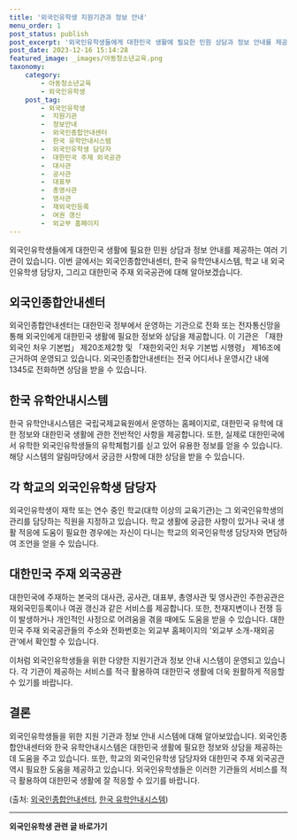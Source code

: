 ```yaml
---
title: '외국인유학생 지원기관과 정보 안내'
menu_order: 1
post_status: publish
post_excerpt: '외국인유학생들에게 대한민국 생활에 필요한 민원 상담과 정보 안내를 제공하는 여러 기관이 있습니다. 이번 글에서는 외국인종합안내센터, 한국 유학안내시스템, 학교 내 외국인유학생 담당자, 그리고 대한민국 주재 외국공관에 대해 알아보겠습니다.'
post_date: 2023-12-16 15:14:28
featured_image: _images/아동청소년교육.png
taxonomy:
    category:
        - 아동청소년교육
        - 외국인유학생
    post_tag:
        - 외국인유학생
        -  지원기관
        -  정보안내
        -  외국인종합안내센터
        -  한국 유학안내시스템
        -  외국인유학생 담당자
        -  대한민국 주재 외국공관
        -  대사관
        -  공사관
        -  대표부
        -  총영사관
        -  영사관
        -  재외국민등록
        -  여권 갱신
        -  외교부 홈페이지
---
```



외국인유학생들에게 대한민국 생활에 필요한 민원 상담과 정보 안내를 제공하는 여러 기관이 있습니다. 이번 글에서는 외국인종합안내센터, 한국 유학안내시스템, 학교 내 외국인유학생 담당자, 그리고 대한민국 주재 외국공관에 대해 알아보겠습니다.

## 외국인종합안내센터

외국인종합안내센터는 대한민국 정부에서 운영하는 기관으로 전화 또는 전자통신망을 통해 외국인에게 대한민국 생활에 필요한 정보와 상담을 제공합니다. 이 기관은 「재한외국인 처우 기본법」 제20조제2항 및 「재한외국인 처우 기본법 시행령」 제16조에 근거하여 운영되고 있습니다. 외국인종합안내센터는 전국 어디서나 운영시간 내에 1345로 전화하면 상담을 받을 수 있습니다.

## 한국 유학안내시스템

한국 유학안내시스템은 국립국제교육원에서 운영하는 홈페이지로, 대한민국 유학에 대한 정보와 대한민국 생활에 관한 전반적인 사항을 제공합니다. 또한, 실제로 대한민국에서 유학한 외국인유학생들의 유학체험기를 싣고 있어 유용한 정보를 얻을 수 있습니다. 해당 시스템의 알림마당에서 궁금한 사항에 대한 상담을 받을 수 있습니다.

## 각 학교의 외국인유학생 담당자

외국인유학생이 재학 또는 연수 중인 학교(대학 이상의 교육기관)는 그 외국인유학생의 관리를 담당하는 직원을 지정하고 있습니다. 학교 생활에 궁금한 사항이 있거나 국내 생활 적응에 도움이 필요한 경우에는 자신이 다니는 학교의 외국인유학생 담당자와 면담하여 조언을 얻을 수 있습니다.

## 대한민국 주재 외국공관

대한민국에 주재하는 본국의 대사관, 공사관, 대표부, 총영사관 및 영사관인 주한공관은 재외국민등록이나 여권 갱신과 같은 서비스를 제공합니다. 또한, 천재지변이나 전쟁 등이 발생하거나 개인적인 사정으로 어려움을 겪을 때에도 도움을 받을 수 있습니다. 대한민국 주재 외국공관들의 주소와 전화번호는 외교부 홈페이지의 '외교부 소개-재외공관'에서 확인할 수 있습니다.

이처럼 외국인유학생들을 위한 다양한 지원기관과 정보 안내 시스템이 운영되고 있습니다. 각 기관이 제공하는 서비스를 적극 활용하여 대한민국 생활에 더욱 원활하게 적응할 수 있기를 바랍니다.

## 결론

외국인유학생들을 위한 지원 기관과 정보 안내 시스템에 대해 알아보았습니다. 외국인종합안내센터와 한국 유학안내시스템은 대한민국 생활에 필요한 정보와 상담을 제공하는데 도움을 주고 있습니다. 또한, 학교의 외국인유학생 담당자와 대한민국 주재 외국공관 역시 필요한 도움을 제공하고 있습니다. 외국인유학생들은 이러한 기관들의 서비스를 적극 활용하여 대한민국 생활에 잘 적응할 수 있기를 바랍니다.

(출처: [외국인종합안내센터](http://www.hikorea.go.kr), [한국 유학안내시스템](http://www.studykorea.go.kr))
<!-- wp:separator -->
<hr class="wp-block-separator has-alpha-channel-opacity"/>
<!-- /wp:separator -->

<!-- wp:group {"backgroundColor":"base","layout":{"type":"constrained"}} -->
<div class="wp-block-group has-base-background-color has-background"><!-- wp:paragraph {"align":"center","fontSize":"medium"} -->
<p class="has-text-align-center has-large-font-size"><strong>외국인유학생 관련 글 바로가기</strong></p>
<!-- /wp:paragraph -->


<!-- wp:latest-posts
{"categories":[{"id":34427,"count":19,"description":"","link":"https://uknowlaw.com/category/%ec%99%b8%ea%b5%ad%ec%9d%b8%ec%9c%a0%ed%95%99%ec%83%9d/","name":"외국인유학생","slug":"외국인유학생","taxonomy":"category","parent":0,"meta":[],"_links":{"self":[{"href":"https://uknowlaw.com/wp-json/wp/v2/categories/34427"}],"collection":[{"href":"https://uknowlaw.com/wp-json/wp/v2/categories"}],"about":[{"href":"https://uknowlaw.com/wp-json/wp/v2/taxonomies/category"}],"wp:post_type":[{"href":"https://uknowlaw.com/wp-json/wp/v2/posts?categories=34427"}],"curies":[{"name":"wp","href":"https://api.w.org/{rel}","templated":true}]}}],"postsToShow":100,"excerptLength":28,"postLayout":"grid","columns":2,"featuredImageAlign":"left","featuredImageSizeSlug":"large","fontSize":"small"} /--></div>
<!-- /wp:group -->